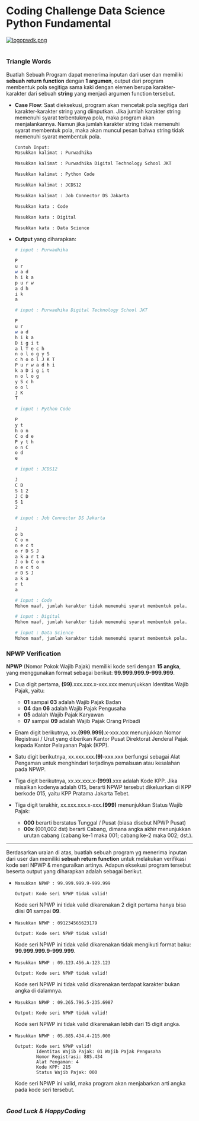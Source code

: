 # Coding Challenge Data Science Python Fundamental

[![logopwdk.png](https://i.postimg.cc/66VC3Rgx/logopwdk.png)](https://postimg.cc/s1XMHB3T)



#

### **Triangle Words**

Buatlah Sebuah Program dapat menerima inputan dari user dan memiliki __sebuah return function__ dengan __1 argumen__, output dari program membentuk pola segitiga sama kaki dengan elemen berupa karakter-karakter dari sebuah __string__ yang menjadi argumen function tersebut.

- __Case Flow__: Saat dieksekusi, program akan mencetak pola segitiga dari karakter-karakter string yang diinputkan. Jika jumlah karakter string memenuhi syarat terbentuknya pola, maka program akan menjalankannya. Namun jika jumlah karakter string tidak memenuhi syarat membentuk pola, maka akan muncul pesan bahwa string tidak memenuhi syarat membentuk pola.

    ```python
    Contoh Input:
    Masukkan kalimat : Purwadhika
    
    Masukkan kalimat : Purwadhika Digital Technology School JKT
    
    Masukkan kalimat : Python Code
    
    Masukkan kalimat : JCDS12
    
    Masukkan kalimat : Job Connector DS Jakarta 
    
    Masukkan kata : Code
    
    Masukkan kata : Digital
    
    Masukkan kata : Data Science
    ```

- __Output__ yang diharapkan:
  
    ```bash
    # input : Purwadhika
    
    P 
    u r     
    w a d   
    h i k a 
    p u r w 
    a d h   
    i k     
    a   

    # input : Purwadhika Digital Technology School JKT
    
    P
    u r
    w a d
    h i k a
    D i g i t
    a l T e c h
    n o l o g y S 
    c h o o l J K T
    P u r w a d h i
    k a D i g i t
    n o l o g
    y S c h
    o o l
    J K
    T

    # input : Python Code
    
    P
    y t
    h o n
    C o d e
    P y t h
    o n C
    o d
    e
    
    # input : JCDS12
    
    J
    C D
    S 1 2
    J C D
    S 1
    2
    
    # input : Job Connector DS Jakarta 
    
    J
    o b
    C o n
    n e c t
    o r D S J
    a k a r t a
    J o b C o n
    n e c t o
    r D S J
    a k a
    r t
    a
    
    # input : Code
    Mohon maaf, jumlah karakter tidak memenuhi syarat membentuk pola.
    
    # input : Digital
    Mohon maaf, jumlah karakter tidak memenuhi syarat membentuk pola.
    
    # input : Data Science
    Mohon maaf, jumlah karakter tidak memenuhi syarat membentuk pola.
    ```

### **NPWP Verification**

__NPWP__ (Nomor Pokok Wajib Pajak) memiliki kode seri dengan __15 angka__, yang menggunakan format sebagai berikut: __99.999.999.9-999.999__.

- Dua digit pertama, __(99)__.xxx.xxx.x-xxx.xxx menunjukkan Identitas Wajib Pajak, yaitu:
    - __01__ sampai __03__ adalah Wajib Pajak Badan
    - __04__ dan __06__ adalah Wajib Pajak Pengusaha
    - __05__ adalah Wajib Pajak Karyawan
    - __07__ sampai __09__ adalah Wajib Pajak Orang Pribadi

- Enam digit berikutnya, xx.__(999.999)__.x-xxx.xxx menunjukkan Nomor Registrasi / Urut yang diberikan Kantor Pusat Direktorat Jenderal Pajak kepada Kantor Pelayanan Pajak (KPP).

- Satu digit berikutnya, xx.xxx.xxx.__(9)__-xxx.xxx berfungsi sebagai Alat Pengaman untuk menghindari terjadinya pemalsuan atau kesalahan pada NPWP.

- Tiga digit berikutnya, xx.xx.xxx.x-__(999)__.xxx adalah Kode KPP. Jika misalkan kodenya adalah 015, berarti NPWP tersebut dikeluarkan di KPP berkode 015, yaitu KPP Pratama Jakarta Tebet.

- Tiga digit terakhir, xx.xxx.xxx.x-xxx.__(999)__ menunjukkan Status Wajib Pajak:
    - __000__ berarti berstatus Tunggal / Pusat (biasa disebut NPWP Pusat)
    - __00x__ (001,002 dst) berarti Cabang, dimana angka akhir menunjukkan urutan cabang (cabang ke-1 maka 001; cabang ke-2 maka 002; dst.).

<hr>

Berdasarkan uraian di atas, buatlah sebuah program yg menerima inputan dari user dan memiliki __sebuah return function__ untuk melakukan verifikasi kode seri NPWP & menguraikan artinya. Adapun eksekusi program tersebut beserta output yang diharapkan adalah sebagai berikut.

- ```Masukkan NPWP : 99.999.999.9-999.999```
    ```
    Output: Kode seri NPWP tidak valid!
    ```
    Kode seri NPWP ini tidak valid dikarenakan 2 digit pertama hanya bisa diisi __01__ sampai __09__.

- ```Masukkan NPWP : 091234565623179```
    ```
    Output: Kode seri NPWP tidak valid!
    ```
    Kode seri NPWP ini tidak valid dikarenakan tidak mengikuti format baku: __99.999.999.9-999.999__.

- ```Masukkan NPWP : 09.123.456.A-123.123```
    ```
    Output: Kode seri NPWP tidak valid!
    ```
    Kode seri NPWP ini tidak valid dikarenakan terdapat karakter bukan angka di dalamnya.
    
- ```Masukkan NPWP : 09.265.796.5-235.6987```
    ```
    Output: Kode seri NPWP tidak valid!
    ```
    Kode seri NPWP ini tidak valid dikarenakan lebih dari 15 digit angka.

- ```Masukkan NPWP : 05.885.434.4-215.000```
    ```
    Output: Kode seri NPWP valid!
            Identitas Wajib Pajak: 01 Wajib Pajak Pengusaha
            Nomor Registrasi: 885.434
            Alat Pengaman: 4
            Kode KPP: 215
            Status Wajib Pajak: 000
    ```
    Kode seri NPWP ini valid, maka program akan menjabarkan arti angka pada kode seri tersebut.


#

### *__Good Luck & HappyCoding__* 
